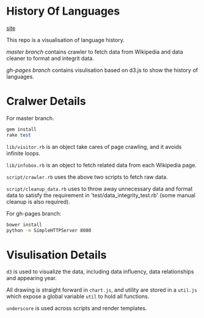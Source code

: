 # History Of Languages
[site](http://www.yangchenyun.com/history_of_languages/)

This repo is a visualisation of language history.

*master branch* contains crawler to fetch data from Wikipedia and data cleaner
to format and integrit data.

*gh-pages branch* contains visulisation based on d3.js to show the history of languages.

# Cralwer Details
For master branch.
```ruby
gem install
rake test
```

`lib/visitor.rb` is an object take cares of page crawling, and it avoids infinite loops.

`lib/infobox.rb` is an object to fetch related data from each Wikipedia page.

`script/crawler.rb` uses the above two scripts to fetch raw data.

`script/cleanup_data.rb` uses to throw away unnecessary data and format data to satisfy the requirement in 'test/data_integrity_test.rb' (some manual cleanup is also required).

For gh-pages branch:
```bash
bower install
python -m SimpleHTTPServer 8080
```

# Visulisation Details
`d3` is used to visualize the data, including data influency, data relationships and appearing year.

All drawing is straight forward in `chart.js`, and utility are stored in a `util.js` which expose a global variable `util` to hold all functions.

`underscore` is used across scripts and render templates.